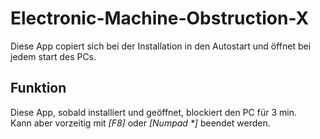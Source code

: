 
# Electronic-Machine-Obstruction-X

Diese App copiert sich bei der Installation in den Autostart und öffnet bei jedem start des PCs.


## Funktion

Diese App, sobald installiert und geöffnet, blockiert den PC für 3 min.\
Kann aber vorzeitig mit *[F8]* oder *[Numpad \*]* beendet werden.
